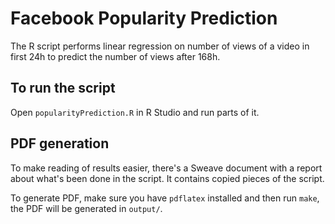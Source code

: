 # Facebook Popularity Prediction

The R script performs linear regression on number of views of a video in first 24h
to predict the number of views after 168h.

## To run the script
Open `popularityPrediction.R` in R Studio and run parts of it.

## PDF generation
To make reading of results easier, there's a Sweave document with a report
about what's been done in the script. It contains copied pieces of the script.

To generate PDF, make sure you have `pdflatex` installed and then run `make`, the
PDF will be generated in `output/`.
